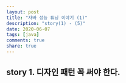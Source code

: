 ```yaml
---
layout: post
title: "자바 성능 튜닝 이야기 (1)"  
description: "story(1) - (5)"
date: 2020-06-07
tags: [java]
comments: true
share: true
---
```


## story 1. 디자인 패턴 꼭 써야 한다.   

